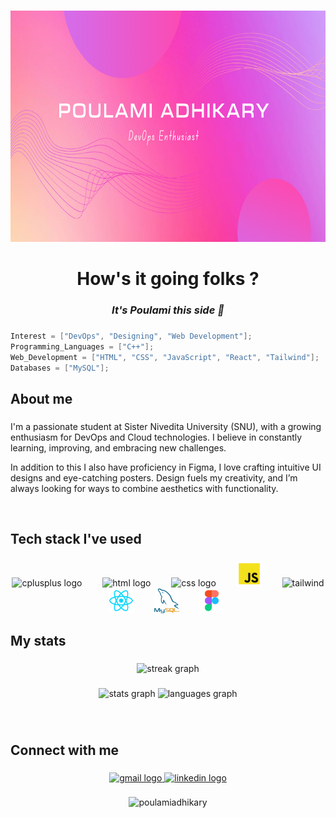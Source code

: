 ###

<div align="center">
  <img height="370" src="https://github.com/poulamiadhikary/poulamiadhikary/blob/main/github_banner.png"  />
</div>

###

<h1 align="center">How's it going folks ?</h1>

###

<h3 align="center"><i>It's Poulami this side 👋</i></h3>


###

```kotlin
Interest = ["DevOps", "Designing", "Web Development"];
Programming_Languages = ["C++"];
Web_Development = ["HTML", "CSS", "JavaScript", "React", "Tailwind"];
Databases = ["MySQL"];
```


###

<h2 align="left">About me</h2>

###

<p align="left"> 
I'm a passionate student at Sister Nivedita University (SNU), with a growing enthusiasm for DevOps and Cloud technologies. I believe in constantly learning, improving, and embracing new challenges.  

In addition to this I also have proficiency in Figma, I love crafting intuitive UI designs and eye-catching posters. Design fuels my creativity, and I’m always looking for ways to combine aesthetics with functionality.
 </p>

<br>

###

<h2 align="left">Tech stack I've used </h2>

###

<div align="left">
</div>

###

<div align="center">
  
  <img src="https://sdtimes.com/wp-content/uploads/2018/03/cpppp.png" height="40" alt="cplusplus logo"  />
  <img width="25" />
  <img src="https://cdn.jsdelivr.net/gh/devicons/devicon/icons/html5/html5-original.svg" height="40" alt="html logo"  />
  <img width="25" />
   <img src="https://logospng.org/download/css-3/logo-css-3-2048.png" height="40" alt="css logo"  />
  <img width="25" />
  <img src="https://github.com/isudiptodas/isudiptodas/blob/main/js_logo.png" height="40" alt="js" />
  <img width="25" />
  <img src="https://upload.wikimedia.org/wikipedia/commons/thumb/d/d5/Tailwind_CSS_Logo.svg/1024px- Tailwind_CSS_Logo.svg.png?20230715030042" height="30" alt="tailwind" />
  <img width="20" />
  <img src="https://github.com/isudiptodas/isudiptodas/blob/main/react.png" height="40" alt="react" />
  <img width="25" />
  <img src="https://github.com/isudiptodas/isudiptodas/blob/main/mysql.png" height="40" alt="mysql" />
  <img width="25" />
  <img src="https://github.com/isudiptodas/isudiptodas/blob/main/figma.png" height="40" alt="figma" />
  <img width="25" />


</div>

###

<h2 align="left">My stats </h2>
  
###

<div align="center">
  <img src="https://streak-stats.demolab.com?user=poulamiadhikary&locale=en&mode=daily&theme=midnight-purple&hide_border=false&border_radius=5&order=3" height="220" alt="streak graph"  />
</div>

###
<div align="center">
  <img src="https://github-readme-stats.vercel.app/api?username=poulamiadhikary&hide_title=false&hide_rank=false&show_icons=true&include_all_commits=true&count_private=true&disable_animations=false&theme=midnight-purple&locale=en&hide_border=false" height="150" alt="stats graph"  />
  <img src="https://github-readme-stats.vercel.app/api/top-langs?username=poulamiadhikary&locale=en&hide_title=false&layout=compact&card_width=320&langs_count=5&theme=midnight-purple&hide_border=false" height="150" alt="languages graph"  />
</div>


###
<br>

###

<h2 align="left">Connect with me </h2>

###

<div align="center">
  <a href="mailto:poulamiadhikary18@gmail.com" target="_blank">
    <img src="https://img.shields.io/static/v1?message=Gmail&logo=gmail&label=&color=D14836&logoColor=white&labelColor=&style=for-the-badge" height="35" alt="gmail logo"  />
  </a>
  <a href="https://www.linkedin.com/in/poulami-adhikary-b9154b283?utm_source=share&utm_campaign=share_via&utm_content=profile&utm_medium=android_app" target="_blank">
    <img src="https://img.shields.io/static/v1?message=LinkedIn&logo=linkedin&label=&color=0077B5&logoColor=white&labelColor=&style=for-the-badge" height="35" alt="linkedin logo"  />
  </a>
</div>


###

<p align="center"> <img src="https://komarev.com/ghpvc/?username=poulamiadhikary&label=Profile%20views&color=0e75b6&style=flat" alt="poulamiadhikary" /> </p>

###

